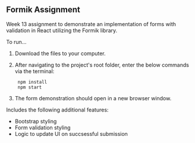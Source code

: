 ## Formik Assignment

Week 13 assignment to demonstrate an implementation of forms with validation in React utilizing the Formik library. 

To run...
1. Download the files to your computer. 
2. After navigating to the project's root folder, enter the below commands via the terminal:
            
        npm install
        npm start
3. The form demonstration should open in a new browser window.

Includes the following additional features:
* Bootstrap styling
* Form validation styling
* Logic to update UI on succsessful submission
